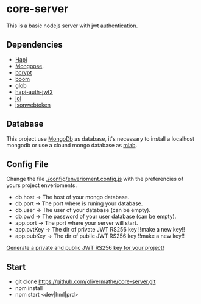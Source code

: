 # core-server

This is a basic nodejs server with jwt authentication.

## Dependencies

- [Hapi](https://hapijs.com/)
- [Mongoose](http://mongoosejs.com/).
- [bcrypt](https://www.npmjs.com/package/bcrypt)
- [boom](https://github.com/hapijs/boom)
- [glob](https://github.com/isaacs/node-glob)
- [hapi-auth-jwt2](https://www.npmjs.com/package/hapi-auth-jwt2)
- [joi](https://www.npmjs.com/package/joi)
- [jsonwebtoken](https://www.npmjs.com/package/jsonwebtoken)

## Database

This project use [MongoDb](https://www.mongodb.com/mongodb-3.6) as database, it's necessary to install a localhost mongodb or use a clound mongo database as [mlab](https://mlab.com/). 

## Config File

Change the file [./config/enverioment.config.js](https://github.com/olivermathe/core-server/blob/master/config/enverioment.config.js) with the preferencies of yours project enverioments.

- db.host -> The host of your mongo database.
- db.port -> The port where is runing your database.
- db.user -> The user of your database (can be empty).
- db.pwd -> The password of your user database (can be empty).
- app.port -> The port where your server will start.
- app.pvtKey -> The dir of private JWT RS256 key !!make a new key!!
- app.pubKey -> The dir of public JWT RS256 key !!make a new key!!

[Generate a private and public JWT RS256 key for your project!](https://gist.github.com/ygotthilf/baa58da5c3dd1f69fae9)

## Start

- git clone https://github.com/olivermathe/core-server.git
- npm install
- npm start <dev|hml|prd>
